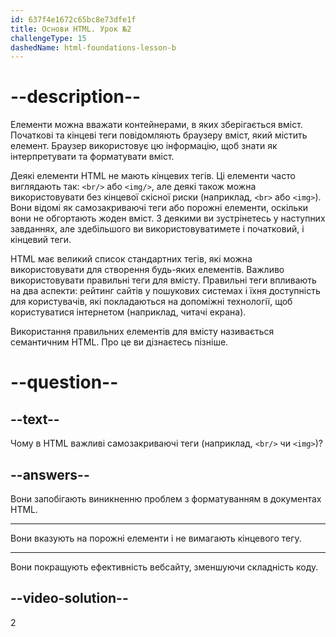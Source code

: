 ```yaml
---
id: 637f4e1672c65bc8e73dfe1f
title: Основи HTML. Урок №2
challengeType: 15
dashedName: html-foundations-lesson-b
---
```


# --description--

Елементи можна вважати контейнерами, в яких зберігається вміст. Початкові та кінцеві теги повідомляють браузеру вміст, який містить елемент. Браузер використовує цю інформацію, щоб знати як інтерпретувати та форматувати вміст.

Деякі елементи HTML не мають кінцевих тегів. Ці елементи часто виглядають так: `<br/>` або `<img/>`, але деякі також можна використовувати без кінцевої скісної риски (наприклад, `<br>` або `<img>`). Вони відомі як самозакриваючі теги або порожні елементи, оскільки вони не обгортають жоден вміст. З деякими ви зустрінетесь у наступних завданнях, але здебільшого ви використовуватимете і початковий, і кінцевий теги.

HTML має великий список стандартних тегів, які можна використовувати для створення будь-яких елементів. Важливо використовувати правильні теги для вмісту. Правильні теги впливають на два аспекти: рейтинг сайтів у пошукових системах і їхня доступність для користувачів, які покладаються на допоміжні технології, щоб користуватися інтернетом (наприклад, читачі екрана).

Використання правильних елементів для вмісту називається семантичним HTML. Про це ви дізнаєтесь пізніше.

# --question--

## --text--

Чому в HTML важливі самозакриваючі теги (наприклад, `<br/>` чи `<img>`)?

## --answers--

Вони запобігають виникненню проблем з форматуванням в документах HTML.

---

Вони вказують на порожні елементи і не вимагають кінцевого тегу.

---

Вони покращують ефективність вебсайту, зменшуючи складність коду.


## --video-solution--

2
